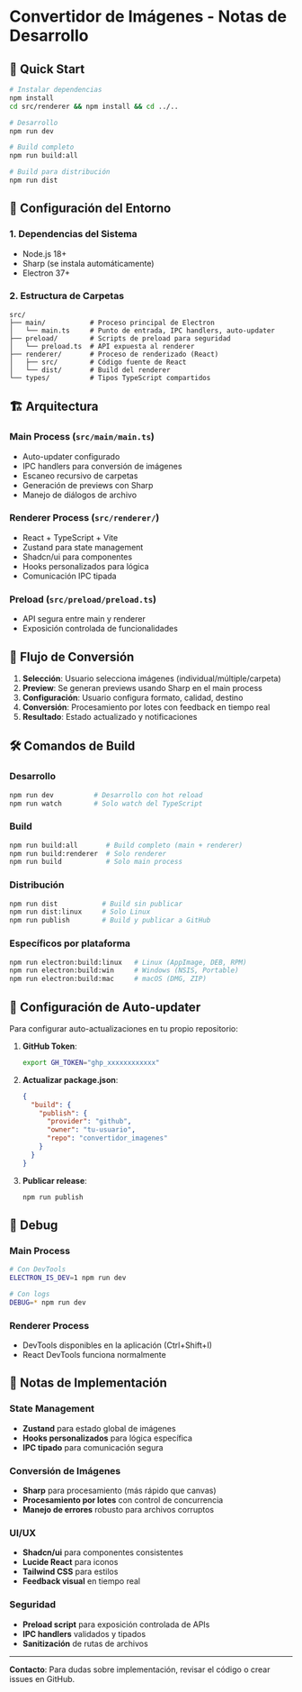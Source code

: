 # Convertidor de Imágenes - Notas de Desarrollo

## 🚀 Quick Start

```bash
# Instalar dependencias
npm install
cd src/renderer && npm install && cd ../..

# Desarrollo
npm run dev

# Build completo
npm run build:all

# Build para distribución
npm run dist
```

## 🔧 Configuración del Entorno

### 1. Dependencias del Sistema

- Node.js 18+
- Sharp (se instala automáticamente)
- Electron 37+

### 2. Estructura de Carpetas

```
src/
├── main/           # Proceso principal de Electron
│   └── main.ts     # Punto de entrada, IPC handlers, auto-updater
├── preload/        # Scripts de preload para seguridad
│   └── preload.ts  # API expuesta al renderer
├── renderer/       # Proceso de renderizado (React)
│   ├── src/        # Código fuente de React
│   └── dist/       # Build del renderer
└── types/          # Tipos TypeScript compartidos
```

## 🏗️ Arquitectura

### Main Process (`src/main/main.ts`)

- Auto-updater configurado
- IPC handlers para conversión de imágenes
- Escaneo recursivo de carpetas
- Generación de previews con Sharp
- Manejo de diálogos de archivo

### Renderer Process (`src/renderer/`)

- React + TypeScript + Vite
- Zustand para state management
- Shadcn/ui para componentes
- Hooks personalizados para lógica
- Comunicación IPC tipada

### Preload (`src/preload/preload.ts`)

- API segura entre main y renderer
- Exposición controlada de funcionalidades

## 🔄 Flujo de Conversión

1. **Selección**: Usuario selecciona imágenes (individual/múltiple/carpeta)
2. **Preview**: Se generan previews usando Sharp en el main process
3. **Configuración**: Usuario configura formato, calidad, destino
4. **Conversión**: Procesamiento por lotes con feedback en tiempo real
5. **Resultado**: Estado actualizado y notificaciones

## 🛠️ Comandos de Build

### Desarrollo

```bash
npm run dev          # Desarrollo con hot reload
npm run watch        # Solo watch del TypeScript
```

### Build

```bash
npm run build:all       # Build completo (main + renderer)
npm run build:renderer  # Solo renderer
npm run build           # Solo main process
```

### Distribución

```bash
npm run dist           # Build sin publicar
npm run dist:linux     # Solo Linux
npm run publish        # Build y publicar a GitHub
```

### Específicos por plataforma

```bash
npm run electron:build:linux   # Linux (AppImage, DEB, RPM)
npm run electron:build:win     # Windows (NSIS, Portable)
npm run electron:build:mac     # macOS (DMG, ZIP)
```

## 🔧 Configuración de Auto-updater

Para configurar auto-actualizaciones en tu propio repositorio:

1. **GitHub Token**:

   ```bash
   export GH_TOKEN="ghp_xxxxxxxxxxxx"
   ```

2. **Actualizar package.json**:

   ```json
   {
     "build": {
       "publish": {
         "provider": "github",
         "owner": "tu-usuario",
         "repo": "convertidor_imagenes"
       }
     }
   }
   ```

3. **Publicar release**:
   ```bash
   npm run publish
   ```

## 🐛 Debug

### Main Process

```bash
# Con DevTools
ELECTRON_IS_DEV=1 npm run dev

# Con logs
DEBUG=* npm run dev
```

### Renderer Process

- DevTools disponibles en la aplicación (Ctrl+Shift+I)
- React DevTools funciona normalmente

## 📝 Notas de Implementación

### State Management

- **Zustand** para estado global de imágenes
- **Hooks personalizados** para lógica específica
- **IPC tipado** para comunicación segura

### Conversión de Imágenes

- **Sharp** para procesamiento (más rápido que canvas)
- **Procesamiento por lotes** con control de concurrencia
- **Manejo de errores** robusto para archivos corruptos

### UI/UX

- **Shadcn/ui** para componentes consistentes
- **Lucide React** para iconos
- **Tailwind CSS** para estilos
- **Feedback visual** en tiempo real

### Seguridad

- **Preload script** para exposición controlada de APIs
- **IPC handlers** validados y tipados
- **Sanitización** de rutas de archivos

---

**Contacto**: Para dudas sobre implementación, revisar el código o crear issues en GitHub.
